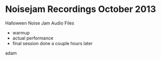 # Noisejam Recordings October 2013

Halloween Noise Jam Audio Files

* warmup
* actual performance
* final session done a couple hours later

adam
